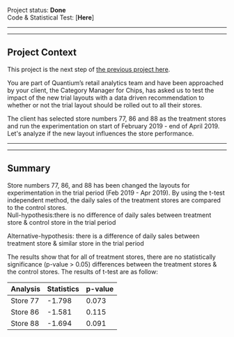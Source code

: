 Project status: **Done**  
Code & Statistical Test: [**Here**]  

---  
---  

## Project Context

This project is the next step of [the previous project here](https://github.com/IchfanKurniawan/quantium-intern-project).  

You are part of Quantium’s retail analytics team and have been approached by your client, the Category Manager for Chips, has asked us to test the impact of the new trial layouts with a data driven recommendation to whether or not the trial layout should be rolled out to all their stores.  

The client has selected store numbers 77, 86 and 88 as the treatment stores and run the experimentation on start of February 2019 - end of April 2019. Let's analyze if the new layout influences the store performance.  
  
---  
---  
  
## Summary

Store numbers 77, 86, and 88 has been changed the layouts for experimentation in the trial period (Feb 2019 - Apr 2019). By using the t-test independent method, the daily sales of the treatment stores are compared to the control stores.  
Null-hypothesis:there is no difference of daily sales between treatment store & control store in the trial period  

Alternative-hypothesis: there is a difference of daily sales between treatment store & similar store in the trial period  

The results show that for all of treatment stores, there are no statistically significance (p-value > 0.05) differences between the treatment stores & the control stores. The results of t-test are as follow:  

| Analysis      | Statistics | p-value |
| ----------- | ----------- | ----------- |
| Store 77      | -1.798       | 0.073       |
| Store 86      | -1.581       | 0.115       |
| Store 88      | -1.694       | 0.091       |